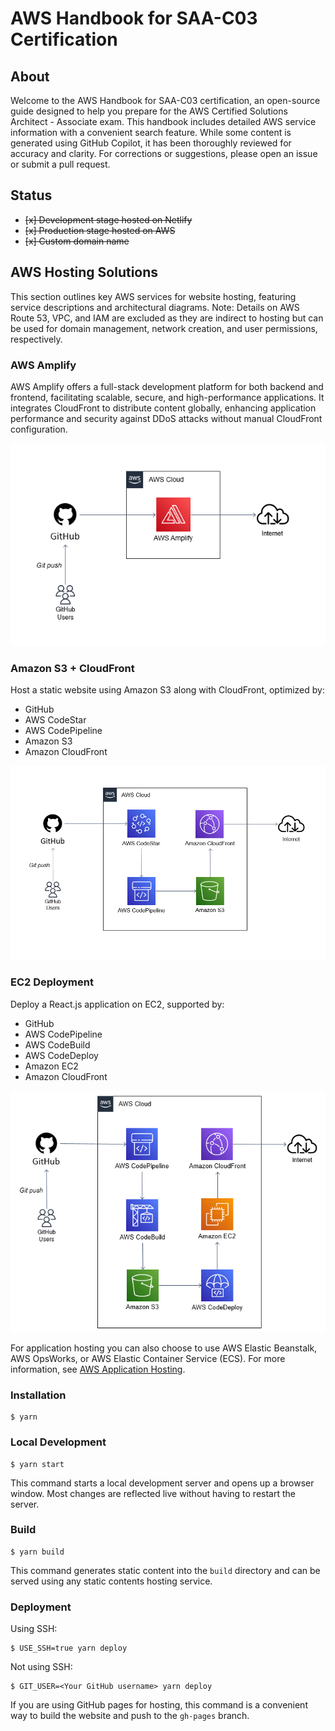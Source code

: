 # AWS Handbook for SAA-C03 Certification

## About
Welcome to the AWS Handbook for SAA-C03 certification, an open-source guide designed to help you prepare for the AWS Certified Solutions Architect - Associate exam. This handbook includes detailed AWS service information with a convenient search feature. While some content is generated using GitHub Copilot, it has been thoroughly reviewed for accuracy and clarity. For corrections or suggestions, please open an issue or submit a pull request.

## Status

- ~~[x] Development stage hosted on Netlify~~
- ~~[x] Production stage hosted on AWS~~
- ~~[x] Custom domain name~~

## AWS Hosting Solutions
This section outlines key AWS services for website hosting, featuring service descriptions and architectural diagrams. Note: Details on AWS Route 53, VPC, and IAM are excluded as they are indirect to hosting but can be used for domain management, network creation, and user permissions, respectively.

### AWS Amplify
AWS Amplify offers a full-stack development platform for both backend and frontend, facilitating scalable, secure, and high-performance applications. It integrates CloudFront to distribute content globally, enhancing application performance and security against DDoS attacks without manual CloudFront configuration.

![AWS Amplify Architecture Diagram](./static/img/website-simple-architecture.png)

### Amazon S3 + CloudFront
Host a static website using Amazon S3 along with CloudFront, optimized by:
- GitHub
- AWS CodeStar
- AWS CodePipeline
- Amazon S3
- Amazon CloudFront

![S3 + CloudFront Architecture Diagram](./static/img/website-expected-architecture.png)

### EC2 Deployment
Deploy a React.js application on EC2, supported by:
- GitHub
- AWS CodePipeline
- AWS CodeBuild
- AWS CodeDeploy
- Amazon EC2
- Amazon CloudFront

![EC2 Hosting Architecture Diagram](./static/img/hosting-ec2-architecture.png)


For application hosting you can also choose to use AWS Elastic Beanstalk, AWS OpsWorks, or AWS Elastic Container Service (ECS). For more information, see [AWS Application Hosting](https://docs.aws.amazon.com/whitepapers/latest/aws-overview/application-hosting.html).
### Installation

```
$ yarn
```

### Local Development

```
$ yarn start
```

This command starts a local development server and opens up a browser window. Most changes are reflected live without having to restart the server.

### Build

```
$ yarn build
```

This command generates static content into the `build` directory and can be served using any static contents hosting service.

### Deployment

Using SSH:

```
$ USE_SSH=true yarn deploy
```

Not using SSH:

```
$ GIT_USER=<Your GitHub username> yarn deploy
```

If you are using GitHub pages for hosting, this command is a convenient way to build the website and push to the `gh-pages` branch.
